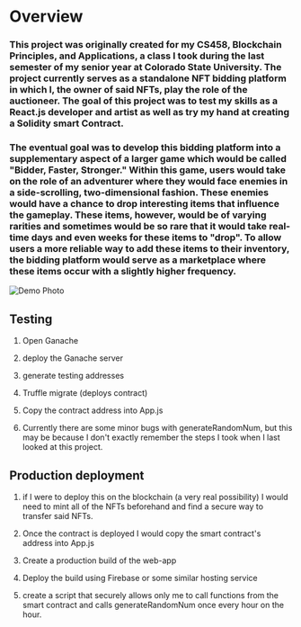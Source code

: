 # Overview
### This project was originally created for my CS458, Blockchain Principles, and Applications, a class I took during the last semester of my senior year at Colorado State University. The project currently serves as a standalone NFT bidding platform in which I, the owner of said NFTs, play the role of the auctioneer. The goal of this project was to test my skills as a React.js developer and artist as well as try my hand at creating a Solidity smart Contract. 

### The eventual goal was to develop this bidding platform into a supplementary aspect of a larger game which would be called "Bidder, Faster, Stronger." Within this game, users would take on the role of an adventurer where they would face enemies in a side-scrolling, two-dimensional fashion. These enemies would have a chance to drop interesting items that influence the gameplay. These items, however, would be of varying rarities and sometimes would be so rare that it would take real-time days and even weeks for these items to "drop". To allow users a more reliable way to add these items to their inventory, the bidding platform would serve as a marketplace where these items occur with a slightly higher frequency.

![Demo Photo]("DemoPhoto.png)


## Testing

1. Open Ganache

2. deploy the Ganache server

3. generate testing addresses

4. Truffle migrate (deploys contract)

6. Copy the contract address into App.js

7. Currently there are some minor bugs with generateRandomNum, but this may be because I don't exactly remember the steps I took when I last looked at this project.

## Production deployment

1. if I were to deploy this on the blockchain (a very real possibility) I would need to mint all of the NFTs beforehand and find a secure way to transfer said NFTs.

2. Once the contract is deployed I would copy the smart contract's address into App.js

3. Create a production build of the web-app

4. Deploy the build using Firebase or some similar hosting service

5. create a script that securely allows only me to call functions from the smart contract and calls generateRandomNum once every hour on the hour.
